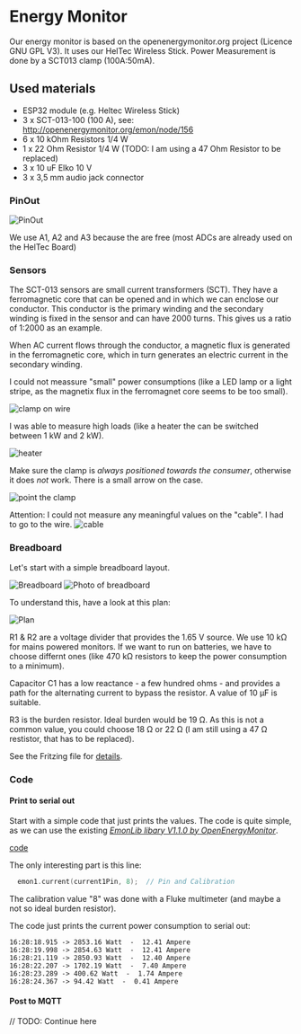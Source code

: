 # Energy Monitor

Our energy monitor is based on the openenergymonitor.org project (Licence GNU GPL V3). It uses our HelTec Wireless Stick. Power Measurement is done by a SCT013 clamp (100A:50mA).

## Used materials

* ESP32 module (e.g. Heltec Wireless Stick)
* 3 x SCT-013-100 (100 A), see: http://openenergymonitor.org/emon/node/156
* 6 x 10 kOhm Resistors 1/4 W
* 1 x 22 Ohm Resistor 1/4 W (TODO: I am using a 47 Ohm Resistor to be replaced)
* 3 x 10 uF Elko 10 V
* 3 x 3,5 mm audio jack connector

### PinOut

![PinOut](https://resource.heltec.cn/download/Wireless_Stick_V3/HTIT-WS_V3.png "PinOut")

We use A1, A2 and A3 because the are free (most ADCs are already used on the HelTec Board)

### Sensors 

The SCT-013 sensors are small current transformers (SCT). They have a ferromagnetic core that can be opened and in which we can enclose our conductor. This conductor is the primary winding and the secondary winding is fixed in the sensor and can have 2000 turns. This gives us a ratio of 1:2000 as an example.

When AC current flows through the conductor, a magnetic flux is generated in the ferromagnetic core, which in turn generates an electric current in the secondary winding.

I could not meassure "small" power consumptions (like a LED lamp or a light stripe, as the magnetix flux in the ferromagnet core seems to be too small). 

![clamp on wire](./docs/images/clamp1.jpeg "clamp on a wire")

I was able to measure high loads (like a heater the can be switched between 1 kW and 2 kW).

![heater](./docs/images/example-heater.png "serial out of a heater")

Make sure the clamp is *always positioned towards the consumer*, otherwise it does *not* work. There is a small arrow on the case.

![point the clamp](./docs/images/clamp2.jpeg "point the clamp")

Attention: I could not measure any meaningful values on the "cable". I had to go to the wire.
![cable](./docs/images/clamp3.jpeg "use the clamp on the wire, not on the cable")

### Breadboard

Let's start with a simple breadboard layout.

![Breadboard](./docs/images/breadboard.png "breakboard layout")
![Photo of breadboard](./docs/images/photo-breadboard.jpeg "photo of breadboard")

To understand this, have a look at this plan:

![Plan](./docs/images/plan.png "plan")

R1 & R2 are a voltage divider that provides the 1.65 V source. We use 10 kΩ for mains powered monitors. If we want to run on batteries, we have to choose differnt ones (like 470 kΩ resistors to keep the power consumption to a minimum).

Capacitor C1 has a low reactance - a few hundred ohms - and provides a path for the alternating current to bypass the resistor. A value of 10 μF is suitable.

R3 is the burden resistor. Ideal burden would be 19 Ω. As this is not a common value, you could choose 18 Ω or 22 Ω (I am still using a 47 Ω restistor, that has to be replaced).

See the Fritzing file for [details](./energy-monitor/energy-monitor.fzz).

### Code

#### Print to serial out

Start with a simple code that just prints the values. The code is quite simple, as we can use the existing *[EmonLib libary V1.1.0 by OpenEnergyMonitor](https://docs.openenergymonitor.org/electricity-monitoring/ct-sensors/)*.

[code](https://code.curious.bio/curious.bio/iot-platform/src/commit/ecf0b3ee63c9d3d49bcf32a7da9bde64a6a62c28/software/firmware/energy-montior/energy-monitor/energy-monitor.ino)

The only interesting part is this line:

```C
  emon1.current(current1Pin, 8);  // Pin and Calibration
```

The calibration value "8" was done with a Fluke multimeter (and maybe a not so ideal burden resistor).

The code just prints the current power consumption to serial out:

```
16:28:18.915 -> 2853.16 Watt  -  12.41 Ampere
16:28:19.998 -> 2854.63 Watt  -  12.41 Ampere
16:28:21.119 -> 2850.93 Watt  -  12.40 Ampere
16:28:22.207 -> 1702.19 Watt  -  7.40 Ampere
16:28:23.289 -> 400.62 Watt  -  1.74 Ampere
16:28:24.367 -> 94.42 Watt  -  0.41 Ampere
```
#### Post to MQTT

// TODO: Continue here
